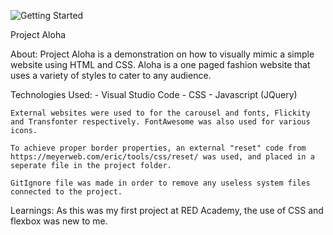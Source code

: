 

![Getting Started](images/screenshot.png)












Project Aloha

About:
    Project Aloha is a demonstration on how to visually mimic a simple website using HTML and CSS. Aloha is a one paged fashion website that uses a variety of styles to cater to any audience.

Technologies Used:
    - Visual Studio Code 
    - CSS
    - Javascript (JQuery)
    
    External websites were used to for the carousel and fonts, Flickity and Transfonter respectively. FontAwesome was also used for various icons.
    
    To achieve proper border properties, an external "reset" code from https://meyerweb.com/eric/tools/css/reset/ was used, and placed in a seperate file in the project folder.

    GitIgnore file was made in order to remove any useless system files connected to the project.

Learnings:
    As this was my first project at RED Academy, the use of CSS and flexbox was new to me.




